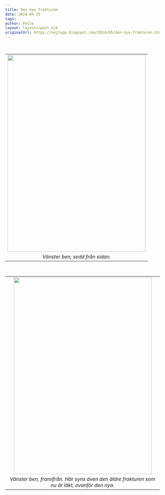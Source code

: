 ```yaml
---
title: Den nya frakturen
date: 2014-04-25
tags: 	
author: Pelle
layout: layouts/post.njk
originalUrl: https://nejtupp.blogspot.com/2014/05/den-nya-frakturen.html
---
```


<br><table align="center" cellpadding="0" cellspacing="0" class="tr-caption-container" style="margin-left: auto; margin-right: auto; text-align: center;"><tbody><tr><td style="text-align: center;"><img src="../../../../img/Ro%CC%88ntgenbilder-Underben+va%CC%88_20140425_105122.jpg" height="640" width="449"></td></tr><tr><td class="tr-caption" style="text-align: center;"><i>Vänster ben, sedd från sidan.</i></td></tr></tbody></table><br><table align="center" cellpadding="0" cellspacing="0" class="tr-caption-container" style="margin-left: auto; margin-right: auto; text-align: center;"><tbody><tr><td style="text-align: center;"><img src="../../../../img/Ro%CC%88ntgenbilder-Underben+va%CC%88_20140425_105043.jpg" height="640" width="449"></td></tr><tr><td class="tr-caption" style="text-align: center;"><i>Vänster ben, framifrån. Här syns även den äldre frakturen som nu är läkt, ovanför den nya.</i></td></tr></tbody></table><div class="separator" style="clear: both; text-align: center;"><br></div><br><div class="separator" style="clear: both; text-align: center;"><br></div><br>
<!-- no comments on this post -->